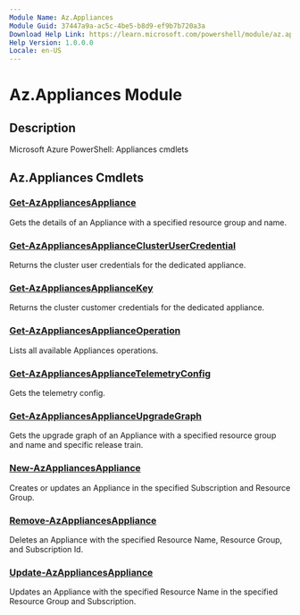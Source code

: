 ```yaml
---
Module Name: Az.Appliances
Module Guid: 37447a9a-ac5c-4be5-b8d9-ef9b7b720a3a
Download Help Link: https://learn.microsoft.com/powershell/module/az.appliances
Help Version: 1.0.0.0
Locale: en-US
---
```


# Az.Appliances Module
## Description
Microsoft Azure PowerShell: Appliances cmdlets

## Az.Appliances Cmdlets
### [Get-AzAppliancesAppliance](Get-AzAppliancesAppliance.md)
Gets the details of an Appliance with a specified resource group and name.

### [Get-AzAppliancesApplianceClusterUserCredential](Get-AzAppliancesApplianceClusterUserCredential.md)
Returns the cluster user credentials for the dedicated appliance.

### [Get-AzAppliancesApplianceKey](Get-AzAppliancesApplianceKey.md)
Returns the cluster customer credentials for the dedicated appliance.

### [Get-AzAppliancesApplianceOperation](Get-AzAppliancesApplianceOperation.md)
Lists all available Appliances operations.

### [Get-AzAppliancesApplianceTelemetryConfig](Get-AzAppliancesApplianceTelemetryConfig.md)
Gets the telemetry config.

### [Get-AzAppliancesApplianceUpgradeGraph](Get-AzAppliancesApplianceUpgradeGraph.md)
Gets the upgrade graph of an Appliance with a specified resource group and name and specific release train.

### [New-AzAppliancesAppliance](New-AzAppliancesAppliance.md)
Creates or updates an Appliance in the specified Subscription and Resource Group.

### [Remove-AzAppliancesAppliance](Remove-AzAppliancesAppliance.md)
Deletes an Appliance with the specified Resource Name, Resource Group, and Subscription Id.

### [Update-AzAppliancesAppliance](Update-AzAppliancesAppliance.md)
Updates an Appliance with the specified Resource Name in the specified Resource Group and Subscription.

